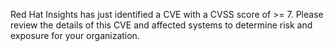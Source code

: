 Red Hat Insights has just identified a CVE with a CVSS score of >= 7. Please review the details of this CVE and affected systems to determine risk and exposure for your organization.
